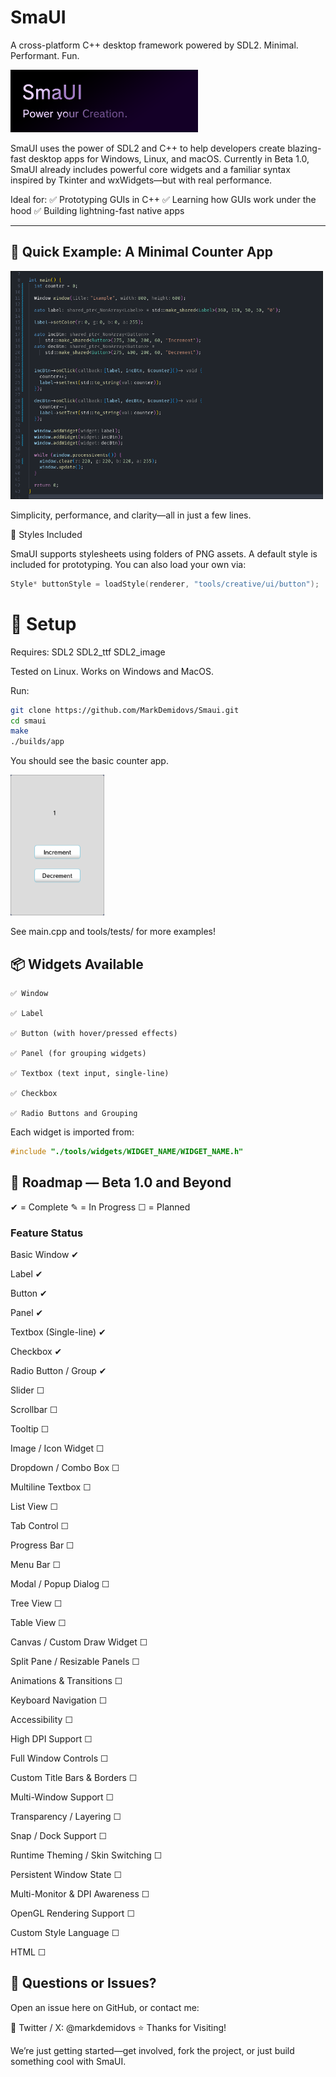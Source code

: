 # SmaUI
A cross-platform C++ desktop framework powered by SDL2.
Minimal. Performant. Fun.

<img src="./banner.png" width="300px">

SmaUI uses the power of SDL2 and C++ to help developers create blazing-fast desktop apps for Windows, Linux, and macOS. Currently in Beta 1.0, SmaUI already includes powerful core widgets and a familiar syntax inspired by Tkinter and wxWidgets—but with real performance.

Ideal for:
✅ Prototyping GUIs in C++
✅ Learning how GUIs work under the hood
✅ Building lightning-fast native apps
<hr>

## 🧪 Quick Example: A Minimal Counter App

<img src="./example.png" width="500px">

Simplicity, performance, and clarity—all in just a few lines.

🎨 Styles Included

SmaUI supports stylesheets using folders of PNG assets. A default style is included for prototyping. You can also load your own via:

```C++
Style* buttonStyle = loadStyle(renderer, "tools/creative/ui/button");
```

# 🔧 Setup

Requires:
    SDL2
    SDL2_ttf
    SDL2_image

Tested on Linux. Works on Windows and MacOS.

Run:
```bash
git clone https://github.com/MarkDemidovs/Smaui.git
cd smaui
make
./builds/app
```

You should see the basic counter app.

<img src="./counter.png" width="150px">

See main.cpp and tools/tests/ for more examples!
## 📦 Widgets Available

    ✅ Window

    ✅ Label

    ✅ Button (with hover/pressed effects)

    ✅ Panel (for grouping widgets)

    ✅ Textbox (text input, single-line)

    ✅ Checkbox

    ✅ Radio Buttons and Grouping
    


Each widget is imported from:
```C++
#include "./tools/widgets/WIDGET_NAME/WIDGET_NAME.h"
```

## 🚧 Roadmap — Beta 1.0 and Beyond

✔ = Complete   ✎ = In Progress   ☐ = Planned

### Feature	Status 

Basic Window	✔

Label	✔

Button	✔

Panel	✔

Textbox (Single-line)	✔

Checkbox	✔

Radio Button / Group	✔

Slider	☐

Scrollbar	☐

Tooltip	☐

Image / Icon Widget	☐

Dropdown / Combo Box	☐

Multiline Textbox	☐

List View	☐

Tab Control	☐

Progress Bar	☐

Menu Bar	☐

Modal / Popup Dialog	☐

Tree View	☐

Table View	☐

Canvas / Custom Draw Widget	☐

Split Pane / Resizable Panels	☐

Animations & Transitions	☐

Keyboard Navigation	☐

Accessibility	☐

High DPI Support	☐

Full Window Controls	☐

Custom Title Bars & Borders	☐

Multi-Window Support	☐

Transparency / Layering	☐

Snap / Dock Support	☐

Runtime Theming / Skin Switching	☐

Persistent Window State	☐

Multi-Monitor & DPI Awareness	☐

OpenGL Rendering Support	☐

Custom Style Language	☐

HTML ☐


## 💬 Questions or Issues?

Open an issue here on GitHub, or contact me:

📨 Twitter / X: @markdemidovs
⭐️ Thanks for Visiting!

We’re just getting started—get involved, fork the project, or just build something cool with SmaUI.